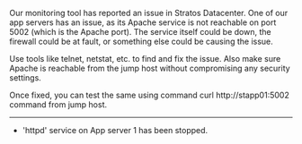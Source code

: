 Our monitoring tool has reported an issue in Stratos Datacenter. One of our app servers has an issue, as its Apache service is not reachable on port 5002 (which is the Apache port). The service itself could be down, the firewall could be at fault, or something else could be causing the issue.



Use tools like telnet, netstat, etc. to find and fix the issue. Also make sure Apache is reachable from the jump host without compromising any security settings.

Once fixed, you can test the same using command curl http://stapp01:5002 command from jump host.

----

 - 'httpd' service on App server 1 has been stopped.
